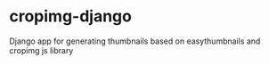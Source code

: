# cropimg-django
Django app for generating thumbnails based on easythumbnails and cropimg js library
